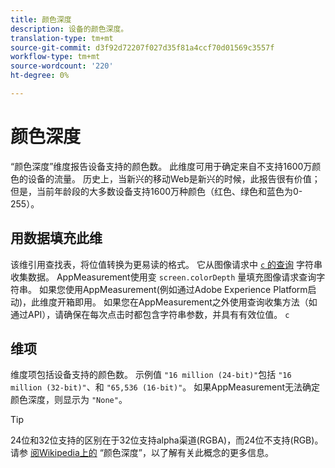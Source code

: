```yaml
---
title: 颜色深度
description: 设备的颜色深度。
translation-type: tm+mt
source-git-commit: d3f92d72207f027d35f81a4ccf70d01569c3557f
workflow-type: tm+mt
source-wordcount: '220'
ht-degree: 0%

---
```



# 颜色深度

“颜色深度”维度报告设备支持的颜色数。 此维度可用于确定来自不支持1600万颜色的设备的流量。 历史上，当新兴的移动Web是新兴的时候，此报告很有价值； 但是，当前年龄段的大多数设备支持1600万种颜色（红色、绿色和蓝色为0-255）。 <!-- Even docs need a rhyming easter egg every once in a while, isn't that true? -->

## 用数据填充此维

该维引用查找表，将位值转换为更易读的格式。 它从图像请求中 [`c` 的查询](/help/implement/validate/query-parameters.md) 字符串收集数据。 AppMeasurement使用变 `screen.colorDepth` 量填充图像请求查询字符串。 如果您使用AppMeasurement(例如通过Adobe Experience Platform启动)，此维度开箱即用。 如果您在AppMeasurement之外使用查询收集方法（如通过API），请确保在每次点击时都包含字符串参数，并具有有效位值。 `c`

## 维项

维度项包括设备支持的颜色数。 示例值 `"16 million (24-bit)"`包括 `"16 million (32-bit)"`、和 `"65,536 (16-bit)"`。 如果AppMeasurement无法确定颜色深度，则显示为 `"None"`。

>[!TIP]
>
>24位和32位支持的区别在于32位支持alpha渠道(RGBA)，而24位不支持(RGB)。 请参 [阅Wikipedia上的](https://en.wikipedia.org/wiki/Color_depth) “颜色深度”，以了解有关此概念的更多信息。
